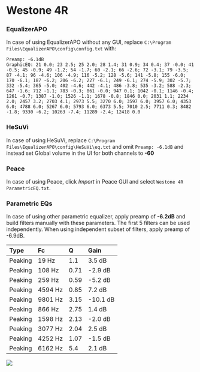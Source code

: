 # Westone 4R

### EqualizerAPO
In case of using EqualizerAPO without any GUI, replace `C:\Program Files\EqualizerAPO\config\config.txt`
with:
```
Preamp: -6.1dB
GraphicEQ: 21 0.0; 23 2.5; 25 2.0; 28 1.4; 31 0.9; 34 0.4; 37 -0.0; 41 -0.5; 45 -0.9; 49 -1.2; 54 -1.7; 60 -2.1; 66 -2.6; 72 -3.1; 79 -3.5; 87 -4.1; 96 -4.6; 106 -4.9; 116 -5.2; 128 -5.6; 141 -5.8; 155 -6.0; 170 -6.1; 187 -6.2; 206 -6.2; 227 -6.1; 249 -6.1; 274 -5.9; 302 -5.7; 332 -5.4; 365 -5.0; 402 -4.6; 442 -4.1; 486 -3.8; 535 -3.2; 588 -2.3; 647 -1.6; 712 -1.1; 783 -0.3; 861 -0.0; 947 0.1; 1042 -0.1; 1146 -0.4; 1261 -0.7; 1387 -1.0; 1526 -1.1; 1678 -0.8; 1846 0.0; 2031 1.1; 2234 2.0; 2457 3.2; 2703 4.1; 2973 5.5; 3270 6.0; 3597 6.0; 3957 6.0; 4353 6.0; 4788 6.0; 5267 6.0; 5793 6.0; 6373 5.5; 7010 2.5; 7711 0.3; 8482 -1.8; 9330 -6.2; 10263 -7.4; 11289 -2.4; 12418 0.0
```

### HeSuVi
In case of using HeSuVi, replace `C:\Program Files\EqualizerAPO\config\HeSuVi\eq.txt` and omit `Preamp:
-6.1dB` and instead set Global volume in the UI for both channels to **-60**

### Peace
In case of using Peace, click *Import* in Peace GUI and select `Westone 4R ParametricEQ.txt`.

### Parametric EQs
In case of using other parametric equalizer, apply preamp of **-6.2dB** and build filters manually
with these parameters. The first 5 filters can be used independently.
When using independent subset of filters, apply preamp of -6.9dB.

| Type    | Fc      |    Q | Gain     |
|:--------|:--------|:-----|:---------|
| Peaking | 19 Hz   | 1.1  | 3.5 dB   |
| Peaking | 108 Hz  | 0.71 | -2.9 dB  |
| Peaking | 259 Hz  | 0.59 | -5.2 dB  |
| Peaking | 4594 Hz | 0.85 | 7.2 dB   |
| Peaking | 9801 Hz | 3.15 | -10.1 dB |
| Peaking | 866 Hz  | 2.75 | 1.4 dB   |
| Peaking | 1598 Hz | 2.13 | -2.0 dB  |
| Peaking | 3077 Hz | 2.04 | 2.5 dB   |
| Peaking | 4252 Hz | 1.07 | -1.5 dB  |
| Peaking | 6162 Hz | 5.4  | 2.1 dB   |

![](https://raw.githubusercontent.com/jaakkopasanen/AutoEq/master/results/innerfidelity/sbaf-serious/Westone%204R/Westone%204R.png)